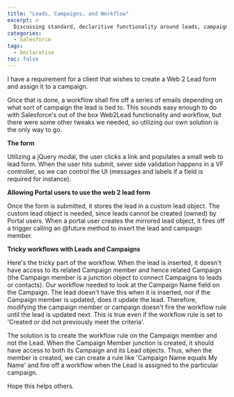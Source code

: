 ```yaml
---
title: "Leads, Campaigns, and Workflow"
excerpt: >
  Discussing standard, declaritive functionality around leads, campaigns, and workflow.
categories:
  - Salesforce
tags:
  - Declarative
toc: false
---
```


I have a requirement for a client that wishes to create a Web 2 Lead form and assign it to a campaign.

Once that is done, a workflow shall fire off a series of emails depending on what sort of campaign the lead is tied to.  This sounds easy enough to do with Salesforce's out of the box Web2Lead functionality and workflow, but there were some other tweaks we needed, so utilizing our own solution is the only way to go.

**The form**

Utilizing a jQuery modal, the user clicks a link and populates a small web to lead form.  When the user hits submit, sever side validation happens in a VF controller, so we can control the UI (messages and labels if a field is required for instance). 

**Allowing Portal users to use the web 2 lead form**

Once the form is submitted, it stores the lead in a custom lead object.  The custom lead object is needed, since leads cannot be created (owned) by Portal users.  When a portal user creates the mirrored lead object, it fires off a trigger calling an @future method to insert the lead and campaign member.

**Tricky workflows with Leads and Campaigns**

Here's the tricky part of the workflow.  When the lead is inserted, it doesn't have access to its related Campaign member and hence related Campaign (the Campaign member is a junction object to connect Campaigns to leads or contacts).  Our workflow needed to look at the Campaign Name field on the Campaign.  The lead doesn't have this when it is inserted, nor if the Campaign member is updated, does it update the lead.  Therefore, modifying the campaign member or campaign doesn't fire the workflow rule until the lead is updated next.  This is true even if the workflow rule is set to 'Created or did not previously meet the criteria'.

The solution is to create the workflow rule on the Campaign member and not the Lead.  When the Campaign Member junction is created, it should have access to both its Campaign and its Lead objects.  Thus, when the member is created, we can create a rule like 'Campaign Name equals My Name' and fire off a workflow when the Lead is assigned to the particular campaign.

Hope this helps others.

